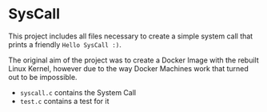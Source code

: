 # SysCall
This project includes all files necessary to create a simple system call that prints a friendly `Hello SysCall :)`.

The original aim of the project was to create a Docker Image with the rebuilt Linux Kernel, however due to the way Docker Machines work that turned out to be impossible.

* `syscall.c` contains the System Call
* `test.c` contains a test for it